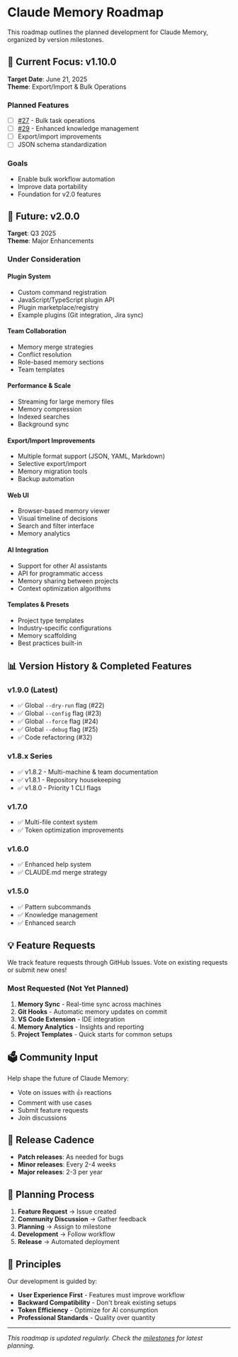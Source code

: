# Claude Memory Roadmap

This roadmap outlines the planned development for Claude Memory, organized by version milestones.

## 🎯 Current Focus: v1.10.0
**Target Date**: June 21, 2025  
**Theme**: Export/Import & Bulk Operations

### Planned Features
- [ ] [#27](https://github.com/robwhite4/claude-memory/issues/27) - Bulk task operations
- [ ] [#29](https://github.com/robwhite4/claude-memory/issues/29) - Enhanced knowledge management
- [ ] Export/import improvements
- [ ] JSON schema standardization

### Goals
- Enable bulk workflow automation
- Improve data portability
- Foundation for v2.0 features

## 🚀 Future: v2.0.0
**Target**: Q3 2025  
**Theme**: Major Enhancements

### Under Consideration

#### Plugin System
- Custom command registration
- JavaScript/TypeScript plugin API
- Plugin marketplace/registry
- Example plugins (Git integration, Jira sync)

#### Team Collaboration
- Memory merge strategies
- Conflict resolution
- Role-based memory sections
- Team templates

#### Performance & Scale
- Streaming for large memory files
- Memory compression
- Indexed searches
- Background sync

#### Export/Import Improvements
- Multiple format support (JSON, YAML, Markdown)
- Selective export/import
- Memory migration tools
- Backup automation

#### Web UI
- Browser-based memory viewer
- Visual timeline of decisions
- Search and filter interface
- Memory analytics

#### AI Integration
- Support for other AI assistants
- API for programmatic access
- Memory sharing between projects
- Context optimization algorithms

#### Templates & Presets
- Project type templates
- Industry-specific configurations
- Memory scaffolding
- Best practices built-in

## 📊 Version History & Completed Features

### v1.9.0 (Latest)
- ✅ Global `--dry-run` flag (#22)
- ✅ Global `--config` flag (#23)
- ✅ Global `--force` flag (#24)
- ✅ Global `--debug` flag (#25)
- ✅ Code refactoring (#32)

### v1.8.x Series
- ✅ v1.8.2 - Multi-machine & team documentation
- ✅ v1.8.1 - Repository housekeeping
- ✅ v1.8.0 - Priority 1 CLI flags

### v1.7.0
- ✅ Multi-file context system
- ✅ Token optimization improvements

### v1.6.0
- ✅ Enhanced help system
- ✅ CLAUDE.md merge strategy

### v1.5.0
- ✅ Pattern subcommands
- ✅ Knowledge management
- ✅ Enhanced search

## 💡 Feature Requests

We track feature requests through GitHub Issues. Vote on existing requests or submit new ones!

### Most Requested (Not Yet Planned)
1. **Memory Sync** - Real-time sync across machines
2. **Git Hooks** - Automatic memory updates on commit
3. **VS Code Extension** - IDE integration
4. **Memory Analytics** - Insights and reporting
5. **Project Templates** - Quick starts for common setups

## 🗳️ Community Input

Help shape the future of Claude Memory:
- Vote on issues with 👍 reactions
- Comment with use cases
- Submit feature requests
- Join discussions

## 📅 Release Cadence

- **Patch releases**: As needed for bugs
- **Minor releases**: Every 2-4 weeks
- **Major releases**: 2-3 per year

## 🔄 Planning Process

1. **Feature Request** → Issue created
2. **Community Discussion** → Gather feedback
3. **Planning** → Assign to milestone
4. **Development** → Follow workflow
5. **Release** → Automated deployment

## 📌 Principles

Our development is guided by:
- **User Experience First** - Features must improve workflow
- **Backward Compatibility** - Don't break existing setups
- **Token Efficiency** - Optimize for AI consumption
- **Professional Standards** - Quality over quantity

---

*This roadmap is updated regularly. Check the [milestones](https://github.com/robwhite4/claude-memory/milestones) for latest planning.*
